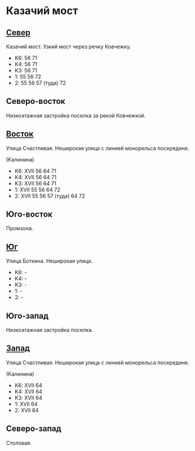 # Казачий мост

## [Север](./10410070.md)

Казачий мост.
Узкий мост через речку Ковчежку.

* K6:   56  71
* K4:   56  71
* K3:   56  71
* 1:    55  56  72
* 2:    55  56  57 (туда)   72

## Северо-восток

Низкоэтажная застройка поселка за рекой Ковчежкой.

## [Восток](./10420080.md)

Улица Счастливая.
Неширокая улица с линией монорельса посередине.

(Калинина)

* K6:   XVII
        56  64  71
* K4:   XVII
        56  64  71
* K3:   XVII
        56  64  71
* 1:    XVII
        55  56  64  72
* 2:    XVII
        55  56  57 (туда)   64  72

## Юго-восток

Промзона.

## [Юг](./10410085.md)

Улица Боткина.
Неширокая улица.

* K6:   -
* K4:   -
* K3:   -
* 1:    -
* 2:    -

## Юго-запад

Низкоэтажная застройка поселка.

## [Запад](./10400080.md)

Улица Счастливая.
Неширокая улица с линией монорельса посередине.

(Калинина)

* K6:   XVII
        64
* K4:   XVII
        64
* K3:   XVII
        64
* 1:    XVII
        64
* 2:    XVII
        64

## Северо-запад

Столовая.
